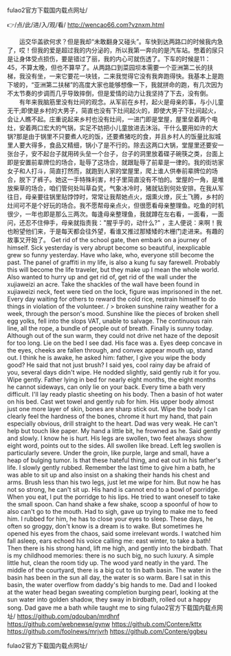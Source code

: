 
fulao2官方下载国内载点网址/




👉/点/此/进/入/观/看/ http://wencao66.com?vznxm.html




　　运交华盖欲何求？但是我却“未敢翻身又碰头”。车快到达两路口的时候我内急了，哎！但我的爱是超过我的内分泌的，所以我第一奔向的是汽车站。憋着的尿只是让身体受点损伤，要是错过了丽，我的内心可就伤透了。下车的时候是11：45，不算太晚，但也不算早了。从两路口到菜园坝本需要一个亚洲第二长的扶梯，我没有坐，一来它要花一块钱，二来我觉得它没有我奔跑得快。我基本上是跑下坡的，“亚洲第二扶梯”的高度大家也能够想像一下，我就拼命的跑，有几次因为不太节奏的步调而几乎导致摔倒，但是爱情的动力让我坚持了下去，没有倒。
　　有年来我脑筋里没有灶间的观念。从军前在乡村，起火是母亲的事，与小儿童无干;即使是乡村的大男子，简直也没有下灶间起火的，即使大男子下灶间起火，会让人瞧不起。庄重说起来乡村也没有灶间，一进门即是堂屋，屋里垒着两个电灶，安着两口宏大的气锅，实足不妨把小儿童放进去沐浴。干什么要用如许的大锅?那是由于锅里不只要煮人吃的饭，还要煮猪吃的食，并且乡村人的饭量比拟城里人要大得多，食品又精细，锅小了是不行的。除去这两口大锅，堂屋里还要安一张台子，安不起台子就用砖头垒一个台子，台子的洞里放着碟子碗筷之类，台面上即是安置前辈牌位的场合，耻辱了这场合，就跟耻辱了前辈是一律的。我的街坊家女子和人打斗，简直打然而，就跑到人家的堂屋里，爬上谁人供奉前辈牌位的场合，脱下了裤子。她这一手特殊利害，村子里简直没有不怕的。堂屋的一角，是堆放柴草的场合，咱们管何处叫草旮旯，气象冰冷时，猪就钻到何处安排。在我从军往日，母亲要往锅里贴饽饽时，常常让我帮她点火，烟熏火燎，灰土飞腾，乡村的灶间可不是个好玩的场合。我不愿帮母亲点火，但很愿看母亲整理鱼。吃鱼的时机很少，一年也即是那么三两次。每逢母亲整理鱼，我就蹲在左右看，一面看，一面问，还忍不住伸手，母亲就指责我："腥乎乎的，动什么?"
，主人便说：来啊！我也盼望他们来，于是每天都会往外望，看谁又推过那矮矮的木栅门走进来。有趣的故事又开始了。
Get rid of the school gate, then embark on a journey of himself.
Sick yesterday is very abrupt become so beautiful, inexplicable grew so funny yesterday.
Have who lake, who, everyone still become the past.
The panel of graffiti in my life, is also a kung fu say farewell.
Probably this will become the life traveler, but they make up I mean the whole world.
Also wanted to hurry up and get rid of, get rid of the wall under the xujiaweizi an acre.
Take the shackles of the wall have been found in xujiaweizi neck, feet were tied on the lock, figure was imprisoned in the net.
Every day waiting for others to reward the cold rice, restrain himself to do things in violation of the volunteer.
/ > broken sunshine rainy weather for a week, through the person's mood.
Sunshine like the pieces of broken shell egg yolks, fell into the slops VAT, unable to salvage.
The continuous rain line, all the rope, a bundle of people out of breath.
Finally is sunny today.
Although out of the sun warm, they could not drive net haze of the deposit for too long.
Lie on the bed I see dad.
His face was a.
Eyes deep concave in the eyes, cheeks are fallen through, and convex appear mouth up, stand out.
I think he is awake, he asked him: father, I give you wipe the body good?
He said that not just brush?
I said yes, cool rainy day be afraid of you, several days didn't wipe.
He nodded slightly, said gently rub it for you.
Wipe gently.
Father lying in bed for nearly eight months, the eight months he cannot sideways, can only lie on your back.
Every time a bath very difficult.
I'll lay ready plastic sheeting on his body.
Then a basin of hot water on his bed.
Cast wet towel and gently rub for him.
His upper body almost just one more layer of skin, bones are sharp stick out.
Wipe the body I can clearly feel the hardness of the bones, chrome it hurt my hand, that pain especially obvious, drill straight to the heart.
Dad was very weak.
He can't help but touch like paper.
My hand a little bit, he frowned as he.
Said gently and slowly.
I know he is hurt.
His legs are swollen, two feet always show eight word, points out to the sides.
All swollen like bread.
Left leg swollen is particularly severe.
Under the groin, like purple, large and small, have a heap of bulging tumor.
Is that these hateful thing, and eat out in his father's life.
I slowly gently rubbed.
Remember the last time to give him a bath, he was able to sit up and also insist on a shaking their hands his chest and arms.
Brush less than his two legs, just let me wipe for him.
But now he has not so strong, he can't sit up.
His hand is cannot end to a bowl of porridge.
When you eat, I put the porridge to his lips.
He tried to want oneself to take the small spoon.
Can hand shake a few shake, scoop a spoonful of how to also can't go to the mouth.
Had to sigh, gave up trying to make me to feed him.
I rubbed for him, he has to close your eyes to sleep.
These days, he often so groggy, don't know is a dream is to wake.
But sometimes he opened his eyes from the chaos, said some irrelevant words.
I watched him fall asleep, ears echoed his voice calling me: east winter, to take a bath!
Then there is his strong hand, lift me high, and gently into the birdbath.
That is my childhood memories: there is no such big, no such luxury.
A simple little hut, clean the room tidy up.
The wood yard neatly in the yard.
The middle of the courtyard, there is a big cut to tin bath basin.
The water in the basin has been in the sun all day, the water is so warm.
Bare I sat in this basin, the water overflow from daddy's big hands to me.
Dad and I looked at the water head began sweating completion burging pearl, looking at the sun water into golden shadow, they sway in birdbath, rolled out a happy song.
Dad gave me a bath while taught me to sing
fulao2官方下载国内载点网址/ https://github.com/qdouban/mrdhnf
https://github.com/webnewse/gynw
https://github.com/Contere/kttx
https://github.com/foolnews/mrjvrh
https://github.com/Contere/ggbeu





fulao2官方下载国内载点网址/
